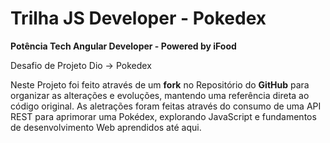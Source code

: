 # Trilha JS Developer - Pokedex
**Potência Tech Angular Developer - Powered by iFood**

Desafio de Projeto Dio -> Pokedex

Neste Projeto foi feito através de um **fork** no Repositório do **GitHub** para organizar as alterações e evoluções, mantendo uma referência direta ao código original.
As aletrações foram feitas através do consumo de uma API REST para aprimorar uma Pokédex, explorando JavaScript e fundamentos de desenvolvimento Web aprendidos até aqui.
